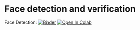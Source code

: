 # Face detection and verification

Face Detection: 
[![Binder](https://mybinder.org/badge_logo.svg)](https://mybinder.org/v2/gh/knave88/Face_detection/main?filepath=POB_Lab14_Face_colab.ipynb)
[![Open In Colab](https://colab.research.google.com/assets/colab-badge.svg)](https://colab.research.google.com/github/knave88/Face_detection/blob/main/POB_Lab14_Face_colab.ipynb)
